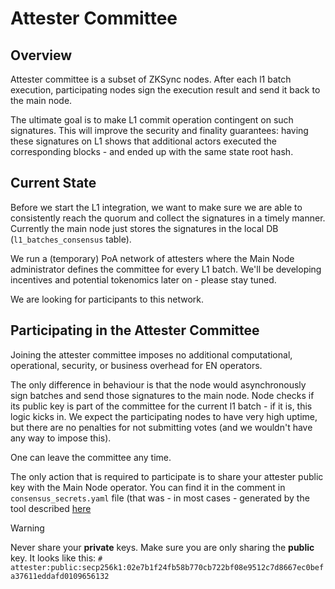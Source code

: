 # Attester Committee

## Overview

Attester committee is a subset of ZKSync nodes. 
After each l1 batch execution, participating nodes sign the execution result and send it back to the main node.

The ultimate goal is to make L1 commit operation contingent on such signatures.
This will improve the security and finality guarantees: 
having these signatures on L1 shows that additional actors executed the corresponding blocks - 
and ended up with the same state root hash.

## Current State

Before we start the L1 integration,
we want to make sure we are able to consistently reach the quorum and collect the signatures in a timely manner. 
Currently the main node just stores the signatures in the local DB (`l1_batches_consensus` table).

We run a (temporary) PoA network of attesters where the Main Node administrator defines the committee for every L1 batch.
We'll be developing incentives and potential tokenomics later on - please stay tuned.

We are looking for participants to this network.

## Participating in the Attester Committee

Joining the attester committee imposes no additional computational, operational, security, or business overhead for EN operators.

The only difference in behaviour is that the node would asynchronously sign batches and send those signatures to the main node.
Node checks if its public key is part of the committee for the current l1 batch - if it is, this logic kicks in.
We expect the participating nodes to have very high uptime, 
but there are no penalties for not submitting votes (and we wouldn't have any way to impose this).

One can leave the committee any time.

The only action that is required to participate is to share your attester public key with the Main Node operator.
You can find it in the comment in `consensus_secrets.yaml` file (that was - in most cases - generated by the tool described [here](https://github.com/matter-labs/zksync-era/blob/main/docs/guides/external-node/09_decentralization.md#generating-secrets)

> [!WARNING]
>
> Never share your **private** keys. Make sure you are only sharing the **public** key. It looks like this: `# attester:public:secp256k1:02e7b1f24fb58b770cb722bf08e9512c7d8667ec0befa37611eddafd0109656132
`
